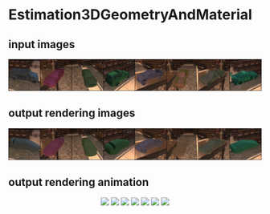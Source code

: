 # Estimation3DGeometryAndMaterial

## input images
<p align="center">
    <img src="images/all_valid_inp_epoch0.png">
</p>

## output rendering images
<p align="center">
    <img src="images/all_valid_out_epoch0.png">
</p>

## output rendering animation
<p align="center">
    <img src="images/all_rotation_epoch0_1.gif" width="13.5%">
    <img src="images/all_rotation_epoch0_2.gif" width="13.5%">
    <img src="images/all_rotation_epoch0_3.gif" width="13.5%">
    <img src="images/all_rotation_epoch0_4.gif" width="13.5%">
    <img src="images/all_rotation_epoch0_5.gif" width="13.5%">
    <img src="images/all_rotation_epoch0_6.gif" width="13.5%">
    <img src="images/all_rotation_epoch0_7.gif" width="13.5%">
</p>
